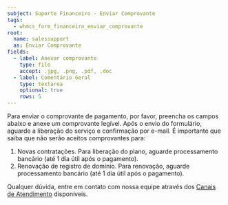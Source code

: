 ```yaml
---
subject: Suporte Financeiro - Enviar Comprovante
tags:
  - whmcs_form_financeiro_enviar_comprovante
root:
  name: salessupport
  as: Enviar Comprovante
fields:
  - label: Anexar comprovante
    type: file
    accept: .jpg, .png, .pdf, .doc
  - label: Comentário Geral
    type: textarea
    optional: true
    rows: 5
---
```


Para enviar o comprovante de pagamento, por favor, preencha os campos abaixo e anexe um comprovante legível. Após o envio do formulário, aguarde a liberação do serviço e confirmação por e-mail. É importante que saiba que não serão aceitos comprovantes para:

  1. Novas contratações. Para liberação do plano, aguarde processamento bancário (até 1 dia útil após o pagamento).
  2. Renovação de registro de domínio. Para renovação, aguarde processamento bancário (até 1 dia útil após o pagamento).

Qualquer dúvida, entre em contato com nossa equipe através dos [Canais de Atendimento](http://suporte.hostgator.com.br) disponíveis.